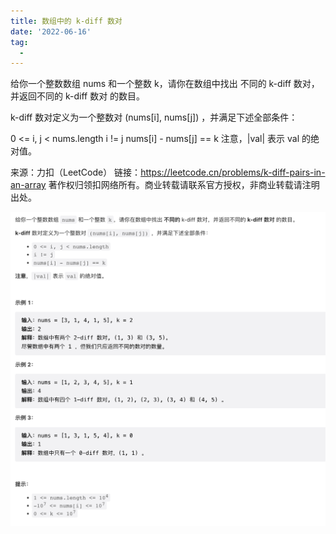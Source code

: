 ```yaml
---
title: 数组中的 k-diff 数对
date: '2022-06-16'
tag:
  - 
---
```

给你一个整数数组 nums 和一个整数 k，请你在数组中找出 不同的 k-diff 数对，并返回不同的 k-diff 数对 的数目。

k-diff 数对定义为一个整数对 (nums[i], nums[j]) ，并满足下述全部条件：

0 <= i, j < nums.length
i != j
nums[i] - nums[j] == k
注意，|val| 表示 val 的绝对值。

来源：力扣（LeetCode）
链接：<https://leetcode.cn/problems/k-diff-pairs-in-an-array>
著作权归领扣网络所有。商业转载请联系官方授权，非商业转载请注明出处。

![alt](./image/example.png)
